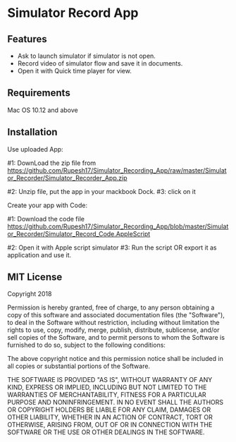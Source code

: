 # Simulator Record App

## Features
* Ask to launch simulator if simulator is not open.
* Record video of simulator flow and save it in documents.
* Open it with Quick time player for view.



## Requirements
Mac OS 10.12 and above



## Installation

Use uploaded App:

 #1: DownLoad the zip file from       
    https://github.com/Rupesh17/Simulator_Recording_App/raw/master/Simulator_Recorder/Simulator_Recorder_App.zip

 #2: Unzip file, put the app in your mackbook Dock.
 #3: click on it

Create your app with Code:

 #1: Download the code file https://github.com/Rupesh17/Simulator_Recording_App/blob/master/Simulator_Recorder/Simulator_Record_Code.AppleScript 

 #2: Open it with Apple script simulator
 #3: Run the script OR export it as application and use it.



## MIT License

Copyright 2018

Permission is hereby granted, free of charge, to any person obtaining a copy of this software and associated documentation files (the "Software"), to deal in the Software without restriction, including without limitation the rights to use, copy, modify, merge, publish, distribute, sublicense, and/or sell copies of the Software, and to permit persons to whom the Software is furnished to do so, subject to the following conditions:

The above copyright notice and this permission notice shall be included in all copies or substantial portions of the Software.

THE SOFTWARE IS PROVIDED "AS IS", WITHOUT WARRANTY OF ANY KIND, EXPRESS OR IMPLIED, INCLUDING BUT NOT LIMITED TO THE WARRANTIES OF MERCHANTABILITY, FITNESS FOR A PARTICULAR PURPOSE AND NONINFRINGEMENT. IN NO EVENT SHALL THE AUTHORS OR COPYRIGHT HOLDERS BE LIABLE FOR ANY CLAIM, DAMAGES OR OTHER LIABILITY, WHETHER IN AN ACTION OF CONTRACT, TORT OR OTHERWISE, ARISING FROM, OUT OF OR IN CONNECTION WITH THE SOFTWARE OR THE USE OR OTHER DEALINGS IN THE SOFTWARE.

